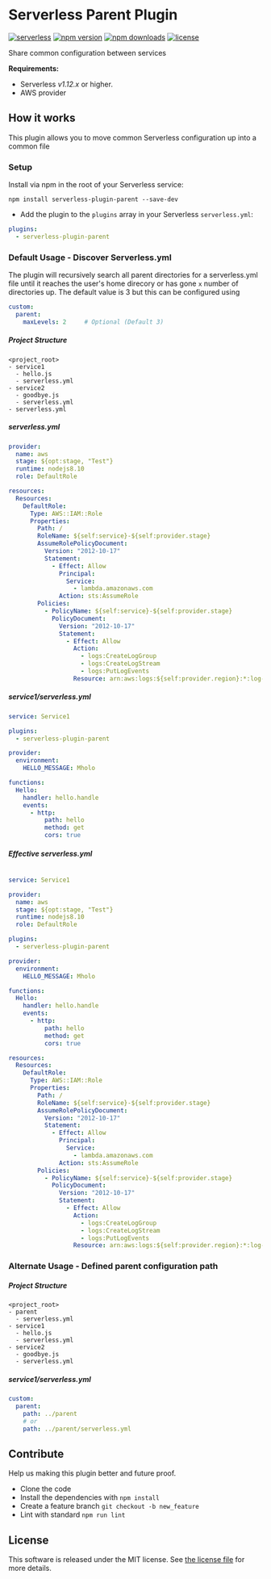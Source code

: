 Serverless Parent Plugin 
==========================
[![serverless](http://public.serverless.com/badges/v3.svg)](http://www.serverless.com)
[![npm version](https://badge.fury.io/js/serverless-plugin-parent.svg)](https://badge.fury.io/js/serverless-plugin-parent)
[![npm downloads](https://img.shields.io/npm/dm/serverless-plugin-parent.svg)](https://www.npmjs.com/package/serverless-plugin-parent)
[![license](https://img.shields.io/npm/l/serverless-plugin-parent.svg)](https://raw.githubusercontent.com/aronim/serverless-plugin-parent/master/LICENSE)

Share common configuration between services

**Requirements:**
* Serverless *v1.12.x* or higher.
* AWS provider

## How it works

This plugin allows you to move common Serverless configuration up into a common file  

### Setup

 Install via npm in the root of your Serverless service:
```
npm install serverless-plugin-parent --save-dev
```

* Add the plugin to the `plugins` array in your Serverless `serverless.yml`:

```yml
plugins:
  - serverless-plugin-parent
```

### Default Usage - Discover Serverless.yml
The plugin will recursively search all parent directories for a serverless.yml file until it reaches the user's 
home direcory or has gone `x` number of directories up. The default value is 3 but this can be configured using
```yaml
custom:
  parent:
    maxLevels: 2     # Optional (Default 3)
```  

##### Project Structure

```
<project_root>
- service1
  - hello.js
  - serverless.yml
- service2
  - goodbye.js
  - serverless.yml
- serverless.yml

```
##### serverless.yml
```yaml
provider:
  name: aws
  stage: ${opt:stage, "Test"}
  runtime: nodejs8.10
  role: DefaultRole

resources:
  Resources:
    DefaultRole:
      Type: AWS::IAM::Role
      Properties:
        Path: /
        RoleName: ${self:service}-${self:provider.stage}
        AssumeRolePolicyDocument:
          Version: "2012-10-17"
          Statement:
            - Effect: Allow
              Principal:
                Service:
                  - lambda.amazonaws.com
              Action: sts:AssumeRole
        Policies:
          - PolicyName: ${self:service}-${self:provider.stage}
            PolicyDocument:
              Version: "2012-10-17"
              Statement:
                - Effect: Allow
                  Action:
                    - logs:CreateLogGroup
                    - logs:CreateLogStream
                    - logs:PutLogEvents
                  Resource: arn:aws:logs:${self:provider.region}:*:log-group:/aws/lambda/*:*:*
```

##### service1/serverless.yml
```yaml
service: Service1

plugins:
  - serverless-plugin-parent

provider:
  environment:
    HELLO_MESSAGE: Mholo

functions:
  Hello:
    handler: hello.handle
    events:
      - http:
          path: hello
          method: get
          cors: true
```

##### Effective serverless.yml
```yaml

service: Service1

provider:
  name: aws
  stage: ${opt:stage, "Test"}
  runtime: nodejs8.10
  role: DefaultRole

plugins:
  - serverless-plugin-parent

provider:
  environment:
    HELLO_MESSAGE: Mholo

functions:
  Hello:
    handler: hello.handle
    events:
      - http:
          path: hello
          method: get
          cors: true

resources:
  Resources:
    DefaultRole:
      Type: AWS::IAM::Role
      Properties:
        Path: /
        RoleName: ${self:service}-${self:provider.stage}
        AssumeRolePolicyDocument:
          Version: "2012-10-17"
          Statement:
            - Effect: Allow
              Principal:
                Service:
                  - lambda.amazonaws.com
              Action: sts:AssumeRole
        Policies:
          - PolicyName: ${self:service}-${self:provider.stage}
            PolicyDocument:
              Version: "2012-10-17"
              Statement:
                - Effect: Allow
                  Action:
                    - logs:CreateLogGroup
                    - logs:CreateLogStream
                    - logs:PutLogEvents
                  Resource: arn:aws:logs:${self:provider.region}:*:log-group:/aws/lambda/*:*:*
```

### Alternate Usage - Defined parent configuration path 

##### Project Structure

```
<project_root>
- parent
  - serverless.yml
- service1
  - hello.js
  - serverless.yml
- service2
  - goodbye.js
  - serverless.yml
```

##### service1/serverless.yml
```yaml
custom:
  parent:
    path: ../parent
    # or 
    path: ../parent/serverless.yml
```

## Contribute

Help us making this plugin better and future proof.

* Clone the code
* Install the dependencies with `npm install`
* Create a feature branch `git checkout -b new_feature`
* Lint with standard `npm run lint`

## License

This software is released under the MIT license. See [the license file](LICENSE) for more details.

